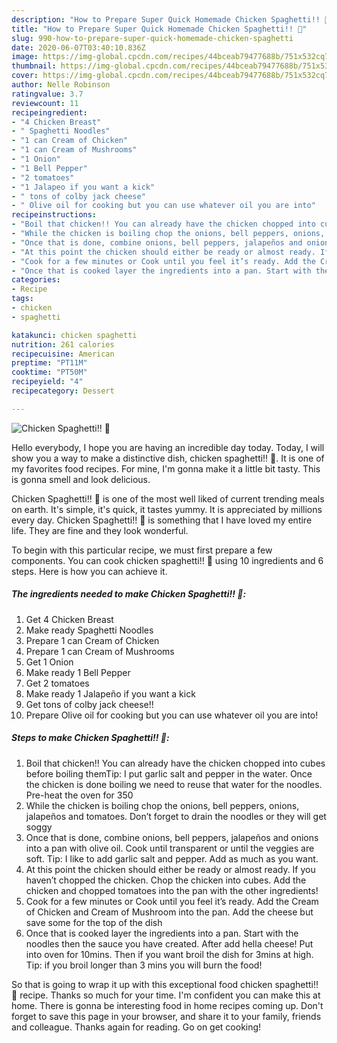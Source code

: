 ```yaml
---
description: "How to Prepare Super Quick Homemade Chicken Spaghetti!! 🐣"
title: "How to Prepare Super Quick Homemade Chicken Spaghetti!! 🐣"
slug: 990-how-to-prepare-super-quick-homemade-chicken-spaghetti
date: 2020-06-07T03:40:10.836Z
image: https://img-global.cpcdn.com/recipes/44bceab79477688b/751x532cq70/chicken-spaghetti-🐣-recipe-main-photo.jpg
thumbnail: https://img-global.cpcdn.com/recipes/44bceab79477688b/751x532cq70/chicken-spaghetti-🐣-recipe-main-photo.jpg
cover: https://img-global.cpcdn.com/recipes/44bceab79477688b/751x532cq70/chicken-spaghetti-🐣-recipe-main-photo.jpg
author: Nelle Robinson
ratingvalue: 3.7
reviewcount: 11
recipeingredient:
- "4 Chicken Breast"
- " Spaghetti Noodles"
- "1 can Cream of Chicken"
- "1 can Cream of Mushrooms"
- "1 Onion"
- "1 Bell Pepper"
- "2 tomatoes"
- "1 Jalapeo if you want a kick"
- " tons of colby jack cheese"
- " Olive oil for cooking but you can use whatever oil you are into"
recipeinstructions:
- "Boil that chicken!! You can already have the chicken chopped into cubes before boiling themTip: I put garlic salt and pepper in the water. Once the chicken is done boiling we need to reuse that water for the noodles. Pre-heat the oven for 350"
- "While the chicken is boiling chop the onions, bell peppers, onions, jalapeños and tomatoes. Don’t forget to drain the noodles or they will get soggy"
- "Once that is done, combine onions, bell peppers, jalapeños and onions into a pan with olive oil. Cook until transparent or until the veggies are soft. Tip: I like to add garlic salt and pepper. Add as much as you want."
- "At this point the chicken should either be ready or almost ready. If you haven’t chopped the chicken. Chop the chicken into cubes. Add the chicken and chopped tomatoes into the pan with the other ingredients!"
- "Cook for a few minutes or Cook until you feel it’s ready. Add the Cream of Chicken and Cream of Mushroom into the pan. Add the cheese but save some for the top of the dish"
- "Once that is cooked layer the ingredients into a pan. Start with the noodles then the sauce you have created. After add hella cheese! Put into oven for 10mins. Then if you want broil the dish for 3mins at high. Tip: if you broil longer than 3 mins you will burn the food!"
categories:
- Recipe
tags:
- chicken
- spaghetti

katakunci: chicken spaghetti 
nutrition: 261 calories
recipecuisine: American
preptime: "PT11M"
cooktime: "PT50M"
recipeyield: "4"
recipecategory: Dessert

---
```



![Chicken Spaghetti!! 🐣](https://img-global.cpcdn.com/recipes/44bceab79477688b/751x532cq70/chicken-spaghetti-🐣-recipe-main-photo.jpg)

Hello everybody, I hope you are having an incredible day today. Today, I will show you a way to make a distinctive dish, chicken spaghetti!! 🐣. It is one of my favorites food recipes. For mine, I'm gonna make it a little bit tasty. This is gonna smell and look delicious.

Chicken Spaghetti!! 🐣 is one of the most well liked of current trending meals on earth. It's simple, it's quick, it tastes yummy. It is appreciated by millions every day. Chicken Spaghetti!! 🐣 is something that I have loved my entire life. They are fine and they look wonderful.




To begin with this particular recipe, we must first prepare a few components. You can cook chicken spaghetti!! 🐣 using 10 ingredients and 6 steps. Here is how you can achieve it.

<!--inarticleads1-->

##### The ingredients needed to make Chicken Spaghetti!! 🐣:

1. Get 4 Chicken Breast
1. Make ready  Spaghetti Noodles
1. Prepare 1 can Cream of Chicken
1. Prepare 1 can Cream of Mushrooms
1. Get 1 Onion
1. Make ready 1 Bell Pepper
1. Get 2 tomatoes
1. Make ready 1 Jalapeño if you want a kick
1. Get  tons of colby jack cheese!!
1. Prepare  Olive oil for cooking but you can use whatever oil you are into!




<!--inarticleads2-->

##### Steps to make Chicken Spaghetti!! 🐣:

1. Boil that chicken!! You can already have the chicken chopped into cubes before boiling themTip: I put garlic salt and pepper in the water. Once the chicken is done boiling we need to reuse that water for the noodles. Pre-heat the oven for 350
1. While the chicken is boiling chop the onions, bell peppers, onions, jalapeños and tomatoes. Don’t forget to drain the noodles or they will get soggy
1. Once that is done, combine onions, bell peppers, jalapeños and onions into a pan with olive oil. Cook until transparent or until the veggies are soft. Tip: I like to add garlic salt and pepper. Add as much as you want.
1. At this point the chicken should either be ready or almost ready. If you haven’t chopped the chicken. Chop the chicken into cubes. Add the chicken and chopped tomatoes into the pan with the other ingredients!
1. Cook for a few minutes or Cook until you feel it’s ready. Add the Cream of Chicken and Cream of Mushroom into the pan. Add the cheese but save some for the top of the dish
1. Once that is cooked layer the ingredients into a pan. Start with the noodles then the sauce you have created. After add hella cheese! Put into oven for 10mins. Then if you want broil the dish for 3mins at high. Tip: if you broil longer than 3 mins you will burn the food!




So that is going to wrap it up with this exceptional food chicken spaghetti!! 🐣 recipe. Thanks so much for your time. I'm confident you can make this at home. There is gonna be interesting food in home recipes coming up. Don't forget to save this page in your browser, and share it to your family, friends and colleague. Thanks again for reading. Go on get cooking!

